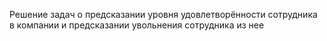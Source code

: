 Решение задач о предсказании уровня удовлетворённости сотрудника в компании и предсказании увольнения сотрудника из нее
